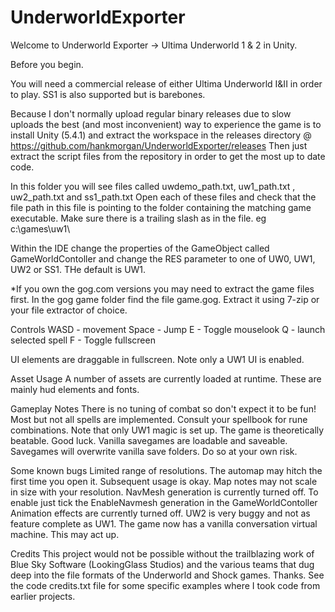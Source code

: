 UnderworldExporter
==================
 
Welcome to Underworld Exporter -> Ultima Underworld 1 & 2 in Unity. 

Before you begin.

You will need a commercial release of either Ultima Underworld I&II in order to play. SS1 is also supported but is barebones.

Because I don't normally upload regular binary releases due to slow uploads the best (and most inconvenient) way to experience the game is to 
install Unity (5.4.1) and extract the workspace in the releases directory @ https://github.com/hankmorgan/UnderworldExporter/releases 
Then just extract the script files from the repository in order to get the most up to date code.

In this folder you will see files called uwdemo_path.txt, uw1_path.txt , uw2_path.txt and ss1_path.txt
Open each of these files and check that the file path in this file is pointing to the folder containing the matching game executable.
Make sure there is a trailing slash as in the file. eg c:\games\uw1\

Within the IDE change the properties of the GameObject called GameWorldContoller and change the RES parameter to one of UW0, UW1, UW2 or SS1.
THe default is UW1.

*If you own the gog.com versions you may need to extract the game files first. In the gog game folder find the file game.gog. Extract it using 7-zip or your file extractor of choice.

Controls
WASD - movement
Space - Jump
E - Toggle mouselook
Q - launch selected spell
F - Toggle fullscreen

UI elements are draggable in fullscreen. Note only a UW1 UI is enabled.

Asset Usage
A number of assets are currently loaded at runtime. These are mainly hud elements and fonts.

Gameplay Notes
There is no tuning of combat so don't expect it to be fun!
Most but not all spells are implemented. Consult your spellbook for rune combinations. Note that only UW1 magic is set up.
The game is theoretically beatable. Good luck.
Vanilla savegames are loadable and saveable. Savegames will overwrite vanilla save folders. Do so at your own risk.

Some known bugs
Limited range of resolutions.
The automap may hitch the first time you open it. Subsequent usage is okay.
Map notes may not scale in size with your resolution.
NavMesh generation is currently turned off. To enable just tick the EnableNavmesh generation in the GameWorldContoller
Animation effects are currently turned off.
UW2 is very buggy and not as feature complete as UW1.
The game now has a vanilla conversation virtual machine. This may act up.

Credits
This project would not be possible without the trailblazing work of Blue Sky Software (LookingGlass Studios) and the various teams that dug deep into the file formats of the Underworld and Shock games. Thanks. See the code credits.txt file for some specific examples where I took code from earlier projects.
